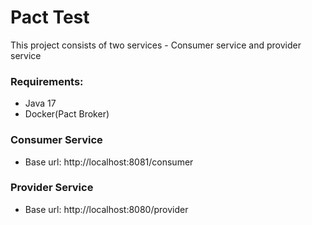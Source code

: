 # Pact Test

This project consists of two services - Consumer service and provider service


### Requirements:
- Java 17
- Docker(Pact Broker)

### Consumer Service
- Base url: http://localhost:8081/consumer

### Provider Service
- Base url: http://localhost:8080/provider
